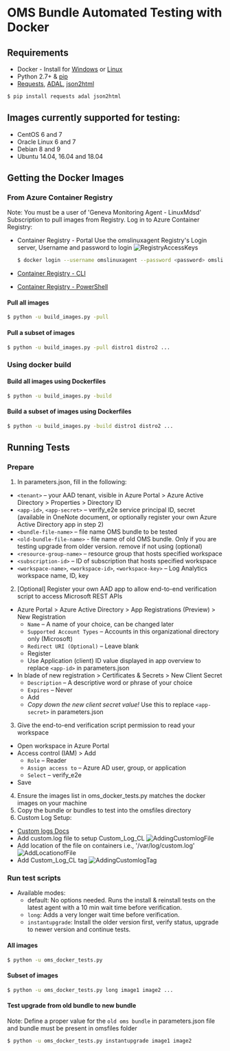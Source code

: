 
# OMS Bundle Automated Testing with Docker

## Requirements

* Docker - Install for [Windows](https://docs.docker.com/docker-for-windows/install/) or [Linux](https://docs.docker.com/install/)
* Python 2.7+ & [pip](https://pip.pypa.io/en/stable/installing/)
* [Requests](http://docs.python-requests.org/en/master/), [ADAL](https://github.com/AzureAD/azure-activedirectory-library-for-python), [json2html](https://github.com/softvar/json2html)

```bash
$ pip install requests adal json2html
```

## Images currently supported for testing:
* CentOS 6 and 7
* Oracle Linux 6 and 7
* Debian 8 and 9
* Ubuntu 14.04, 16.04 and 18.04

## Getting the Docker Images

### From Azure Container Registry

Note: You must be a user of 'Geneva Monitoring Agent - LinuxMdsd' Subscription to pull images from Registry.
Log in to Azure Container Registry:
- Container Registry - Portal
Use the omslinuxagent Registry's Login server, Username and password to login
![RegistryAccessKeys](pictures/RegistryAccessKeys.png?raw=true)

  ```bash
  $ docker login --username omslinuxagent --password <password> omslinuxagent.azurecr.io
  ```

- [Container Registry - CLI](https://docs.microsoft.com/en-us/azure/container-registry/container-registry-get-started-azure-cli#log-in-to-acr)
- [Container Registry - PowerShell](https://docs.microsoft.com/en-us/azure/container-registry/container-registry-get-started-powershell#log-in-to-registry)

#### Pull all images

```bash
$ python -u build_images.py -pull
```

#### Pull a subset of images

```bash
$ python -u build_images.py -pull distro1 distro2 ...
```

### Using docker build

#### Build all images using Dockerfiles

```bash
$ python -u build_images.py -build
```

#### Build a subset of images using Dockerfiles

```bash
$ python -u build_images.py -build distro1 distro2 ...
```

## Running Tests

### Prepare

1. In parameters.json, fill in the following:
  - `<tenant>` – your AAD tenant, visible in Azure Portal > Azure Active Directory > Properties > Directory ID
  - `<app-id>`, `<app-secret>` – verify_e2e service principal ID, secret (available in OneNote document, or optionally register your own Azure Active Directory app in step 2)
  - `<bundle-file-name>` – file name OMS bundle to be tested
  - `<old-bundle-file-name>` - file name of old OMS bundle. Only if you are testing upgrade from older version. remove if not using (optional)
  - `<resource-group-name>` – resource group that hosts specified workspace
  - `<subscription-id>` – ID of subscription that hosts specified workspace
  - `<workspace-name>`, `<workspace-id>`, `<workspace-key>` – Log Analytics workspace name, ID, key
2. [Optional] Register your own AAD app to allow end-to-end verification script to access Microsoft REST APIs
  - Azure Portal > Azure Active Directory > App Registrations (Preview) > New Registration
    - `Name` – A name of your choice, can be changed later
    - `Supported Account Types` – Accounts in this organizational directory only (Microsoft)
    - `Redirect URI (Optional)` – Leave blank
    - Register
    - Use Application (client) ID value displayed in app overview to replace `<app-id>` in parameters.json
  - In blade of new registration > Certificates & Secrets > New Client Secret
    - `Description` – A descriptive word or phrase of your choice
    - `Expires` – Never
    - Add
    - *Copy down the new client secret value!* Use this to replace `<app-secret>` in parameters.json
3. Give the end-to-end verification script permission to read your workspace
  - Open workspace in Azure Portal
  - Access control (IAM) > Add
    - `Role` – Reader
    - `Assign access to` – Azure AD user, group, or application
    - `Select` – verify_e2e
  - Save
4. Ensure the images list in oms_docker_tests.py matches the docker images on your machine
5. Copy the bundle or bundles to test into the omsfiles directory
6. Custom Log Setup:
  - [Custom logs Docs](https://docs.microsoft.com/en-us/azure/log-analytics/log-analytics-data-sources-custom-logs)
  - Add custom.log file to setup Custom_Log_CL
    ![AddingCustomlogFile](pictures/AddingCustomlogFile.png?raw=true)
  - Add location of the file on containers i.e., '/var/log/custom.log'
    ![AddLocationofFile](pictures/AddLocationofFile.png?raw=true)
  - Add Custom_Log_CL tag
    ![AddingCustomlogTag](pictures/AddingCustomlogTag.png?raw=true)


### Run test scripts

- Available modes: 
  - default: No options needed. Runs the install & reinstall tests on the latest agent with a 10 min wait time before verification.
  - `long`: Adds a very longer wait time before verification.
  - `instantupgrade`: Install the older version first, verify status, upgrade to newer version and continue tests.

#### All images

```bash
$ python -u oms_docker_tests.py
```

#### Subset of images

```bash
$ python -u oms_docker_tests.py long image1 image2 ...
```

#### Test upgrade from old bundle to new bundle

Note: Define a proper value for the `old oms bundle` in parameters.json file and bundle must be present in omsfiles folder

```bash
$ python -u oms_docker_tests.py instantupgrade image1 image2
```